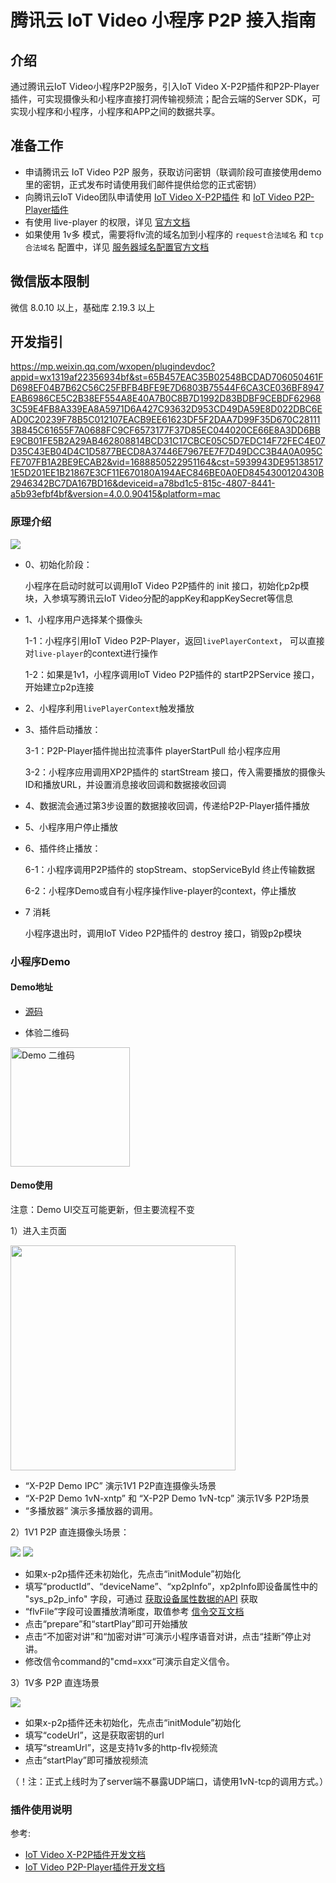 # 腾讯云 IoT Video 小程序 P2P 接入指南

## 介绍

通过腾讯云IoT Video小程序P2P服务，引入IoT Video X-P2P插件和P2P-Player插件，可实现摄像头和小程序直接打洞传输视频流；配合云端的Server SDK，可实现小程序和小程序，小程序和APP之间的数据共享。

## 准备工作

- 申请腾讯云 IoT Video P2P 服务，获取访问密钥（联调阶段可直接使用demo里的密钥，正式发布时请使用我们邮件提供给您的正式密钥）
- 向腾讯云IoT Video团队申请使用 [IoT Video X-P2P插件](https://mp.weixin.qq.com/wxopen/pluginbasicprofile?action=intro&appid=wx1319af22356934bf) 和 [IoT Video P2P-Player插件](https://mp.weixin.qq.com/wxopen/pluginbasicprofile?action=intro&appid=wx9e8fbc98ceac2628)
- 有使用 live-player 的权限，详见 [官方文档](https://developers.weixin.qq.com/miniprogram/dev/component/live-player.html)
- 如果使用 1v多 模式，需要将flv流的域名加到小程序的 `request合法域名` 和 `tcp合法域名` 配置中，详见 [服务器域名配置官方文档](https://developers.weixin.qq.com/miniprogram/dev/framework/ability/network.html#1.%20%E6%9C%8D%E5%8A%A1%E5%99%A8%E5%9F%9F%E5%90%8D%E9%85%8D%E7%BD%AE)

## 微信版本限制

微信 8.0.10 以上，基础库 2.19.3 以上

## 开发指引

https://mp.weixin.qq.com/wxopen/plugindevdoc?appid=wx1319af22356934bf&st=65B457EAC35B02548BCDAD706050461FD698EF04B7B62C56C25FBFB4BFE9E7D6803B75544F6CA3CE036BF8947EAB6986CE5C2B38EF554A8E40A7B0C8B7D1992D83BDBF9CEBDF629683C59E4FB8A339EA8A5971D6A427C93632D953CD49DA59E8D022DBC6EAD0C20239F78B5C012107EACB9EE61623DF5F2DAA7D99F35D670C281113B845C61655F7A0688FC9CF6573177F37D85EC044020CE66E8A3DD6BBE9CB01FE5B2A29AB462808814BCD31C17CBCE05C5D7EDC14F72FEC4E07D35C43EB04D4C1D5877BECD8A37446E7967EE7F7D49DCC3B4A0A095CFE707FB1A2BE9ECAB2&vid=1688850522951164&cst=5939943DE951385171E5D201EE1B21867E3CF11E670180A194AEC846BE0A0ED8454300120430B2946342BC7DA167BD16&deviceid=a78bd1c5-815c-4807-8441-a5b93efbf4bf&version=4.0.0.90415&platform=mac

### 原理介绍

![](./pic/miniprogram/%E5%B0%8F%E7%A8%8B%E5%BA%8FP2P%E6%9E%B6%E6%9E%84%E5%9B%BE.png)

- 0、初始化阶段：

  小程序在启动时就可以调用IoT Video P2P插件的 init 接口，初始化p2p模块，入参填写腾讯云IoT Video分配的appKey和appKeySecret等信息

- 1、小程序用户选择某个摄像头

  1-1：小程序引用IoT Video P2P-Player，返回`livePlayerContext`， 可以直接对`live-player`的context进行操作

  1-2：如果是1v1，小程序调用IoT Video P2P插件的 startP2PService 接口，开始建立p2p连接

- 2、小程序利用`livePlayerContext`触发播放

- 3、插件启动播放：

  3-1：P2P-Player插件抛出拉流事件 playerStartPull 给小程序应用
  
  3-2：小程序应用调用XP2P插件的 startStream 接口，传入需要播放的摄像头ID和播放URL，并设置消息接收回调和数据接收回调

- 4、数据流会通过第3步设置的数据接收回调，传递给P2P-Player插件播放

- 5、小程序用户停止播放

- 6、插件终止播放：

  6-1：小程序调用P2P插件的 stopStream、stopServiceById 终止传输数据

  6-2：小程序Demo或自有小程序操作live-player的context，停止播放

- 7 消耗

  小程序退出时，调用IoT Video P2P插件的 destroy 接口，销毁p2p模块

### 小程序Demo

#### Demo地址

- [源码](./demo/miniprogram)

- 体验二维码
<img width="191" alt="Demo 二维码" src="./pic/miniprogram/demo-qrcode.png">

#### Demo使用

注意：Demo UI交互可能更新，但主要流程不变

1）进入主页面

<img width="360" src="./pic/miniprogram/demo-v1.0.0.png">

- “X-P2P Demo IPC” 演示1V1 P2P直连摄像头场景
- “X-P2P Demo 1vN-xntp” 和 “X-P2P Demo 1vN-tcp” 演示1V多 P2P场景
- “多播放器” 演示多播放器的调用。

2）1V1 P2P 直连摄像头场景：

![](./pic/miniprogram/demo-1v1-1-v1.0.0.png)
![](./pic/miniprogram/demo-1v1-2-v1.0.0.png)

- 如果x-p2p插件还未初始化，先点击“initModule”初始化
- 填写“productId”、“deviceName”、“xp2pInfo”，xp2pInfo即设备属性中的 "sys_p2p_info" 字段，可通过 [获取设备属性数据的API](https://cloud.tencent.com/document/product/1131/53100) 获取
- “flvFile”字段可设置播放清晰度，取值参考 [信令交互文档](https://docs.qq.com/doc/DUUhFVlZkc2poUHNl)
- 点击“prepare”和“startPlay”即可开始播放
- 点击“不加密对讲”和“加密对讲”可演示小程序语音对讲，点击“挂断”停止对讲。
- 修改信令command的"cmd=xxx“可演示自定义信令。

3）1V多 P2P 直连场景

![](./pic/miniprogram/demo-1vN-v1.0.0.png)

- 如果x-p2p插件还未初始化，先点击“initModule”初始化
- 填写“codeUrl”，这是获取密钥的url
- 填写“streamUrl”，这是支持1v多的http-flv视频流
- 点击“startPlay”即可播放视频流

（！注：正式上线时为了server端不暴露UDP端口，请使用1vN-tcp的调用方式。）


### 插件使用说明

参考:
- [IoT Video X-P2P插件开发文档](https://mp.weixin.qq.com/wxopen/plugindevdoc?appid=wx1319af22356934bf)
- [IoT Video P2P-Player插件开发文档](https://mp.weixin.qq.com/wxopen/plugindevdoc?appid=wx9e8fbc98ceac2628)
